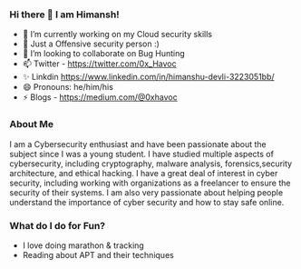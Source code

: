 ### Hi there 👋 I am Himansh!

<!--
**0X-Havoc/0X-Havoc** is a ✨ _special_ ✨ repository because its `README.md` (this file) appears on your GitHub profile.

Here are some ideas to get you started:-->

- 🔭 I’m currently working on my Cloud security skills
- 🌱 Just a Offensive security person :) 
- 👯 I’m looking to collaborate on Bug Hunting
- 📫 Twitter - https://twitter.com/0x_Havoc
- ✨ Linkdin https://www.linkedin.com/in/himanshu-devli-3223051bb/
- 😄 Pronouns: he/him/his
- ⚡ Blogs - https://medium.com/@0xhavoc

### About Me 
I am a Cybersecurity enthusiast and have been passionate about the subject since I was a young student. I have studied multiple aspects of cybersecurity, including cryptography, malware analysis, forensics,security architecture, and ethical hacking. I have a great deal of interest in cyber security, including working with organizations as a freelancer to ensure the security of their systems. I am also very passionate about helping people understand the importance of cyber security and how to stay safe online.

### What do I do for Fun?
- I love doing marathon & tracking
- Reading about APT and their techniques
